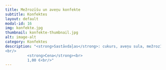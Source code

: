 ```yaml
---
title: Mežrozīšu un aveņu konfekte
subtitle: Konfektes
layout: default
modal-id: 16
img: konfekte.jpg
thumbnail: konfekte-thumbnail.jpg
alt: image-alt
category: Konfektes
description: "<strong>Sastāvdaļas</strong>: cukurs, aveņu sula, mežrozīšu pulveris.<br/>
<br/>
          <strong>Cena</strong><br>
          1,00 €<br/>"
---
```


